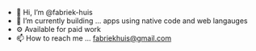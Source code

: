 - 👋 Hi, I’m @fabriek-huis
- 🌱 I’m currently building ... apps using native code and web langauges 
- ⚙️ Available for paid work 
- 📫 How to reach me ... fabriekhuis@gmail.com

<!---
fabriek-huis/fabriek-huis is a ✨ special ✨ repository because its `README.md` (this file) appears on your GitHub profile.
You can click the Preview link to take a look at your changes.
--->
